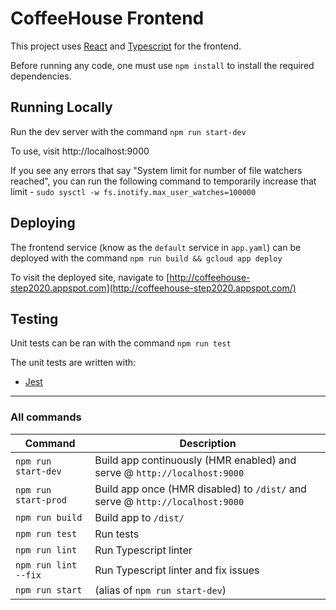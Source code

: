# CoffeeHouse Frontend

This project uses [React](https://facebook.github.io/react/) and
[Typescript](https://www.typescriptlang.org/) for the frontend. 

Before running any code, one must use `npm install` to install the required dependencies.


## Running Locally
Run the dev server with the command `npm run start-dev`

To use, visit http://localhost:9000

If you see any errors that say "System limit for number of file watchers reached",
you can run the following command to temporarily increase that limit -
`sudo sysctl -w fs.inotify.max_user_watches=100000`


## Deploying
The frontend service (know as the `default` service in `app.yaml`) can
be deployed with the command `npm run build && gcloud app deploy`

To visit the deployed site, navigate to
[http://coffeehouse-step2020.appspot.com](http://coffeehouse-step2020.appspot.com/)


## Testing
Unit tests can be ran with the command `npm run test`

The unit tests are written with:
-  [Jest](https://facebook.github.io/jest/)


---
### All commands

Command | Description
--- | ---
`npm run start-dev` | Build app continuously (HMR enabled) and serve @ `http://localhost:9000`
`npm run start-prod` | Build app once (HMR disabled) to `/dist/` and serve @ `http://localhost:9000`
`npm run build` | Build app to `/dist/`
`npm run test` | Run tests
`npm run lint` | Run Typescript linter
`npm run lint --fix` | Run Typescript linter and fix issues
`npm run start` | (alias of `npm run start-dev`)
